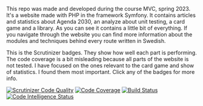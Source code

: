 
This repo was made and developed during the course MVC, spring 2023. It's a website made with PHP in the framework
Symfony. It contains articles and statistics about Agenda 2030, an analyze about unit testing, a card game and
a library. As you can see it contains a little bit of everything. If you navigate through the website you can find
more information about the modules and techniques behind every route written in Swedish.

This is the Scrutinizer badges. They show how well each part is performing. The code coverage is a bit misleading
because all parts of the website is not tested. I have focused on the ones relevant to the card game and show of
statistics. I found them most important. Click any of the badges for more info.



[![Scrutinizer Code Quality](https://scrutinizer-ci.com/g/elstarkov/mvc/badges/quality-score.png?b=main)](https://scrutinizer-ci.com/g/elstarkov/mvc/?branch=main)
[![Code Coverage](https://scrutinizer-ci.com/g/elstarkov/mvc/badges/coverage.png?b=main)](https://scrutinizer-ci.com/g/elstarkov/mvc/?branch=main)
[![Build Status](https://scrutinizer-ci.com/g/elstarkov/mvc/badges/build.png?b=main)](https://scrutinizer-ci.com/g/elstarkov/mvc/build-status/main)
[![Code Intelligence Status](https://scrutinizer-ci.com/g/elstarkov/mvc/badges/code-intelligence.svg?b=main)](https://scrutinizer-ci.com/code-intelligence)